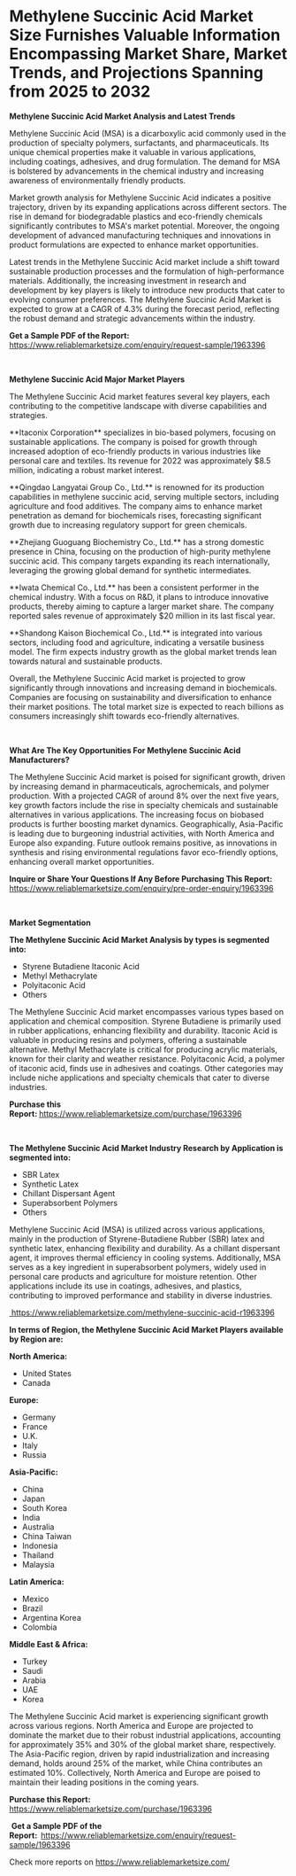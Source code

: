 <p><h1>Methylene Succinic Acid Market Size Furnishes Valuable Information Encompassing Market Share, Market Trends, and Projections Spanning from 2025 to 2032</h1></p><p><strong>Methylene Succinic Acid Market Analysis and Latest Trends</strong></p>
<p><p>Methylene Succinic Acid (MSA) is a dicarboxylic acid commonly used in the production of specialty polymers, surfactants, and pharmaceuticals. Its unique chemical properties make it valuable in various applications, including coatings, adhesives, and drug formulation. The demand for MSA is bolstered by advancements in the chemical industry and increasing awareness of environmentally friendly products.</p><p>Market growth analysis for Methylene Succinic Acid indicates a positive trajectory, driven by its expanding applications across different sectors. The rise in demand for biodegradable plastics and eco-friendly chemicals significantly contributes to MSA's market potential. Moreover, the ongoing development of advanced manufacturing techniques and innovations in product formulations are expected to enhance market opportunities.</p><p>Latest trends in the Methylene Succinic Acid market include a shift toward sustainable production processes and the formulation of high-performance materials. Additionally, the increasing investment in research and development by key players is likely to introduce new products that cater to evolving consumer preferences. The Methylene Succinic Acid Market is expected to grow at a CAGR of 4.3% during the forecast period, reflecting the robust demand and strategic advancements within the industry.</p></p>
<p><strong>Get a Sample PDF of the Report:&nbsp;</strong> <a href="https://www.reliablemarketsize.com/enquiry/request-sample/1963396?utm_campaign=1879&utm_medium=2&utm_source=Github&utm_content=ia&utm_term=31012025&utm_id=methylene-succinic-acid">https://www.reliablemarketsize.com/enquiry/request-sample/1963396</a></p>
<p>&nbsp;</p>
<p><strong>Methylene Succinic Acid Major Market Players</strong></p>
<p><p>The Methylene Succinic Acid market features several key players, each contributing to the competitive landscape with diverse capabilities and strategies. </p><p>**Itaconix Corporation** specializes in bio-based polymers, focusing on sustainable applications. The company is poised for growth through increased adoption of eco-friendly products in various industries like personal care and textiles. Its revenue for 2022 was approximately $8.5 million, indicating a robust market interest.</p><p>**Qingdao Langyatai Group Co., Ltd.** is renowned for its production capabilities in methylene succinic acid, serving multiple sectors, including agriculture and food additives. The company aims to enhance market penetration as demand for biochemicals rises, forecasting significant growth due to increasing regulatory support for green chemicals.</p><p>**Zhejiang Guoguang Biochemistry Co., Ltd.** has a strong domestic presence in China, focusing on the production of high-purity methylene succinic acid. This company targets expanding its reach internationally, leveraging the growing global demand for synthetic intermediates.</p><p>**Iwata Chemical Co., Ltd.** has been a consistent performer in the chemical industry. With a focus on R&D, it plans to introduce innovative products, thereby aiming to capture a larger market share. The company reported sales revenue of approximately $20 million in its last fiscal year.</p><p>**Shandong Kaison Biochemical Co., Ltd.** is integrated into various sectors, including food and agriculture, indicating a versatile business model. The firm expects industry growth as the global market trends lean towards natural and sustainable products.</p><p>Overall, the Methylene Succinic Acid market is projected to grow significantly through innovations and increasing demand in biochemicals. Companies are focusing on sustainability and diversification to enhance their market positions. The total market size is expected to reach billions as consumers increasingly shift towards eco-friendly alternatives.</p></p>
<p>&nbsp;</p>
<p><strong>What Are The Key Opportunities For Methylene Succinic Acid Manufacturers?</strong></p>
<p><p>The Methylene Succinic Acid market is poised for significant growth, driven by increasing demand in pharmaceuticals, agrochemicals, and polymer production. With a projected CAGR of around 8% over the next five years, key growth factors include the rise in specialty chemicals and sustainable alternatives in various applications. The increasing focus on biobased products is further boosting market dynamics. Geographically, Asia-Pacific is leading due to burgeoning industrial activities, with North America and Europe also expanding. Future outlook remains positive, as innovations in synthesis and rising environmental regulations favor eco-friendly options, enhancing overall market opportunities.</p></p>
<p><strong>Inquire or Share Your Questions If Any Before Purchasing This Report:</strong> <a href="https://www.reliablemarketsize.com/enquiry/pre-order-enquiry/1963396?utm_campaign=1879&utm_medium=2&utm_source=Github&utm_content=ia&utm_term=31012025&utm_id=methylene-succinic-acid">https://www.reliablemarketsize.com/enquiry/pre-order-enquiry/1963396</a></p>
<p>&nbsp;</p>
<p><strong>Market Segmentation</strong></p>
<p><strong>The Methylene Succinic Acid Market Analysis by types is segmented into:</strong></p>
<p><ul><li>Styrene Butadiene Itaconic Acid</li><li>Methyl Methacrylate</li><li>Polyitaconic Acid</li><li>Others</li></ul></p>
<p><p>The Methylene Succinic Acid market encompasses various types based on application and chemical composition. Styrene Butadiene is primarily used in rubber applications, enhancing flexibility and durability. Itaconic Acid is valuable in producing resins and polymers, offering a sustainable alternative. Methyl Methacrylate is critical for producing acrylic materials, known for their clarity and weather resistance. Polyitaconic Acid, a polymer of itaconic acid, finds use in adhesives and coatings. Other categories may include niche applications and specialty chemicals that cater to diverse industries.</p></p>
<p><strong>Purchase this Report:&nbsp;</strong><a href="https://www.reliablemarketsize.com/purchase/1963396?utm_campaign=1879&utm_medium=2&utm_source=Github&utm_content=ia&utm_term=31012025&utm_id=methylene-succinic-acid">https://www.reliablemarketsize.com/purchase/1963396</a></p>
<p>&nbsp;</p>
<p><strong>The Methylene Succinic Acid Market Industry Research by Application is segmented into:</strong></p>
<p><ul><li>SBR Latex</li><li>Synthetic Latex</li><li>Chillant Dispersant Agent</li><li>Superabsorbent Polymers</li><li>Others</li></ul></p>
<p><p>Methylene Succinic Acid (MSA) is utilized across various applications, mainly in the production of Styrene-Butadiene Rubber (SBR) latex and synthetic latex, enhancing flexibility and durability. As a chillant dispersant agent, it improves thermal efficiency in cooling systems. Additionally, MSA serves as a key ingredient in superabsorbent polymers, widely used in personal care products and agriculture for moisture retention. Other applications include its use in coatings, adhesives, and plastics, contributing to improved performance and stability in diverse industries.</p></p>
<p><a href="https://www.reliablemarketsize.com/methylene-succinic-acid-r1963396?utm_campaign=1879&utm_medium=2&utm_source=Github&utm_content=ia&utm_term=31012025&utm_id=methylene-succinic-acid">&nbsp;https://www.reliablemarketsize.com/methylene-succinic-acid-r1963396</a></p>
<p><strong>In terms of Region, the Methylene Succinic Acid Market Players available by Region are:</strong></p>
<p>
    <p> <strong> North America: </strong>
        <ul>
            <li>United States</li>
            <li>Canada</li>
        </ul>
        </p> 
    <p> <strong> Europe: </strong>
        <ul>
            <li>Germany</li>
            <li>France</li>
            <li>U.K.</li>
            <li>Italy</li>
            <li>Russia</li>
        </ul>
        </p> 
    <p> <strong> Asia-Pacific: </strong>
        <ul>
            <li>China</li>
            <li>Japan</li>
            <li>South Korea</li>
            <li>India</li>
            <li>Australia</li>
            <li>China Taiwan</li>
            <li>Indonesia</li>
            <li>Thailand</li>
            <li>Malaysia</li>
        </ul>
        </p> 
    <p> <strong> Latin America: </strong>
        <ul>
            <li>Mexico</li>
            <li>Brazil</li>
            <li>Argentina Korea</li>
            <li>Colombia</li>
        </ul>
        </p> 
    <p> <strong> Middle East & Africa: </strong>
        <ul>
            <li>Turkey</li>
            <li>Saudi</li>
            <li>Arabia</li>
            <li>UAE</li>
            <li>Korea</li>
        </ul>
    </p>
    </p>
<p><p>The Methylene Succinic Acid market is experiencing significant growth across various regions. North America and Europe are projected to dominate the market due to their robust industrial applications, accounting for approximately 35% and 30% of the global market share, respectively. The Asia-Pacific region, driven by rapid industrialization and increasing demand, holds around 25% of the market, while China contributes an estimated 10%. Collectively, North America and Europe are poised to maintain their leading positions in the coming years.</p></p>
<p><strong>Purchase this Report: </strong><a href="https://www.reliablemarketsize.com/purchase/1963396?utm_campaign=1879&utm_medium=2&utm_source=Github&utm_content=ia&utm_term=31012025&utm_id=methylene-succinic-acid">https://www.reliablemarketsize.com/purchase/1963396</a></p>
<p>&nbsp;<strong>Get a Sample PDF of the Report:&nbsp;&nbsp;</strong><a href="https://www.reliablemarketsize.com/enquiry/request-sample/1963396?utm_campaign=1879&utm_medium=2&utm_source=Github&utm_content=ia&utm_term=31012025&utm_id=methylene-succinic-acid">https://www.reliablemarketsize.com/enquiry/request-sample/1963396</a></p>
<p><strong></strong></p>
<p>Check more reports on <a href="https://www.reliablemarketsize.com/?utm_campaign=1879&utm_medium=2&utm_source=Github&utm_content=ia&utm_term=31012025&utm_id=methylene-succinic-acid">https://www.reliablemarketsize.com/</a></p>